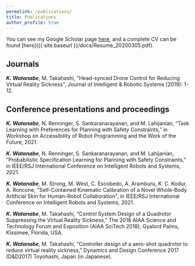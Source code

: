 ```yaml
---
permalink: /publications/
title: Publications
author_profile: true
---
```


You can see my Google Scholar page [here](https://scholar.google.com/citations?hl=ja&view_op=list_works&gmla=AJsN-F78rs3tzu2d4Tmxz1z77z_D8Q0J9MixKy_k59hUVpSfnHsbg-N9JTRmNyaiPNXQsKra2pgCUM760ZxnABnYeW-PIhMYJ800LtVLU27ZEKuCnKXX7chv_w57chbCyW-I3a6M56Ak&user=uhTEdqEAAAAJ), and a complete CV can be found [here]({{ site.baseurl }}/docs/Resume_20200305.pdf).

## Journals

***K. Watanabe***, M. Takahashi, "Head-synced Drone Control for Reducing Virtual Reality Sickness", Journal of Intelligent & Robotic Systems (2019): 1-12.

## Conference presentations and proceedings

***K. Watanabe***, N. Renninger, S. Sankaranarayanan, and M. Lahijanian, “Task Learning with Preferences for Planning with Safety Constraints,” in Workshop on Accessibility of Robot Programming and the Work of the Future, 2021.

***K. Watanabe***, N. Renninger, S. Sankaranarayanan, and M. Lahijanian, “Probabilistic Specification Learning for Planning with Safety Constraints,” in IEEE/RSJ International Conference on Intelligent Robots and Systems, 2021.

***K. Watanabe***, M. Strong, M. West, C. Escobedo, A. Aramburu, K. C. Kodur, A. Roncone, "Self-Contained Kinematic Calibration of a Novel Whole-Body Artificial Skin for Human-Robot Collaboration", in IEEE/RSJ International Conference on Intelligent Robots and Systems, 2021.

***K. Watanabe***, M. Takahashi, “Control System Design of a Quadrotor Suppressing the Virtual Reality Sickness,”
The 2018 AIAA Science and Technology Forum and Exposition (AIAA SciTech 2018), Gyalord Palms, Kissimee, Florida, USA.

***K. Watanabe***, M. Takahashi, “Controller design of a aero-shot quadrotor to reduce virtual reality sickness,”
Dynamics and Design Conference 2017 (D&D2017) Toyohashi, Japan (in Japanese).
